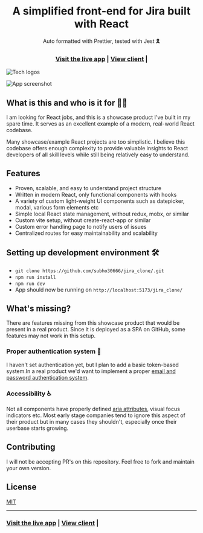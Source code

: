 <h1 align="center">A simplified front-end  for Jira  built with React</h1>

<div align="center">Auto formatted with Prettier, tested with Jest 🎗</div>

<h3 align="center">
   <a href="https://subho30666.github.io/jira_clone/">Visit the live app</a> |
  <a href="https://github.com/subho30666/jira_clone/">View client</a> |
</h3>

![Tech logos](https://i.ibb.co/Mf65K5b/1.png)

![App screenshot](https://i.ibb.co/0QVmnsG/Image.png)

## What is this and who is it for 🤷‍♀️

I am looking for React jobs, and this is a showcase product I've built in my spare time. It serves as an excellent example of a modern, real-world React codebase.

Many showcase/example React projects are too simplistic. I believe this codebase offers enough complexity to provide valuable insights to React developers of all skill levels while still being relatively easy to understand.

## Features

- Proven, scalable, and easy to understand project structure
- Written in modern React, only functional components with hooks
- A variety of custom light-weight UI components such as datepicker, modal, various form elements etc
- Simple local React state management, without redux, mobx, or similar
- Custom vite setup, without create-react-app or similar
- Custom error handling page to notify users of issues
- Centralized routes for easy maintainability and scalability

## Setting up development environment 🛠

- `git clone https://github.com/subho30666/jira_clone/.git`
- `npm run install`
- `npm run dev`
- App should now be running on `http://localhost:5173/jira_clone/`

## What's missing?

There are features missing from this showcase product that would be present in a real product. Since it is deployed as a SPA on GitHub, some features may not work in this setup.

### Proper authentication system 🔐

I haven't set authentication yet, but I plan to add a basic token-based system.In a real product we'd want to implement a proper [email and password authentication system](https://www.google.com/search?q=email+and+password+authentication+node+js&oq=email+and+password+authentication+node+js).

### Accessibility ♿

Not all components have properly defined [aria attributes](https://developer.mozilla.org/en-US/docs/Web/Accessibility/ARIA), visual focus indicators etc. Most early stage companies tend to ignore this aspect of their product but in many cases they shouldn't, especially once their userbase starts growing.

## Contributing

I will not be accepting PR's on this repository. Feel free to fork and maintain your own version.

## License

[MIT](https://opensource.org/licenses/MIT)

<hr>

<h3>
  <a href="https://subho30666.github.io/jira_clone/">Visit the live app</a> |
  <a href="https://github.com/subho30666/jira_clone/">View client</a> |
</h3>
